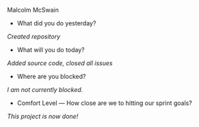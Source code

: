 Malcolm McSwain
- What did you do yesterday?

_Created repository_

- What will you do today?

_Added source code, closed all issues_

- Where are you blocked?

_I am not currently blocked._

- Comfort Level — How close are we to hitting our sprint goals?

_This project is now done!_

